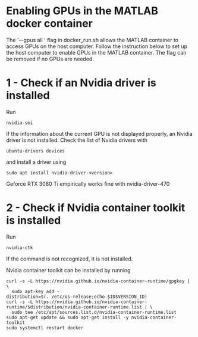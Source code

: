 # Enabling GPUs in the MATLAB docker container

The '--gpus all \' flag in docker_run.sh allows the MATLAB container to access GPUs on the host computer. Follow the instruction below to set up the host computer to enable GPUs in the MATLAB container. The flag can be removed if no GPUs are needed.

# 1 - Check if an Nvidia driver is installed
Run
```
nvidia-smi
```

If the information about the current GPU is not displayed properly, an Nvidia driver is not installed. Check the list of Nvidia drivers with
```
ubuntu-drivers devices
```
and install a driver using
```
sudo apt install nvidia-driver-<version>
```
Geforce RTX 3080 Ti empirically works fine with nvidia-driver-470

# 2 - Check if Nvidia container toolkit is installed
Run
```
nvidia-ctk
```

If the command is not recognized, it is not installed.

Nvidia container toolkit can be installed by running
```
curl -s -L https://nvidia.github.io/nvidia-container-runtime/gpgkey | \
  sudo apt-key add -
distribution=$(. /etc/os-release;echo $ID$VERSION_ID)
curl -s -L https://nvidia.github.io/nvidia-container-runtime/$distribution/nvidia-container-runtime.list | \
  sudo tee /etc/apt/sources.list.d/nvidia-container-runtime.list
sudo apt-get update && sudo apt-get install -y nvidia-container-toolkit
sudo systemctl restart docker

```
